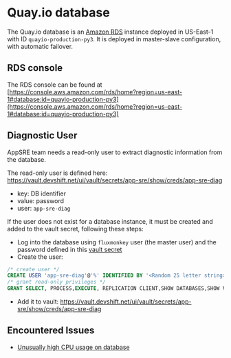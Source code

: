 # Quay.io database

The Quay.io database is an [Amazon RDS](https://aws.amazon.com/rds/) instance deployed in US-East-1 with ID `quayio-production-py3`.
It is deployed in master-slave configuration, with automatic failover.

## RDS console

The RDS console can be found at [https://console.aws.amazon.com/rds/home?region=us-east-1#database:id=quayio-production-py3](https://console.aws.amazon.com/rds/home?region=us-east-1#database:id=quayio-production-py3)

## Diagnostic User

AppSRE team needs a read-only user to extract diagnostic information from the database.

The read-only user is defined here:
https://vault.devshift.net/ui/vault/secrets/app-sre/show/creds/app-sre-diag

- key: DB identifier
- value: password
- user: `app-sre-diag`

If the user does not exist for a database instance, it must be created and added to the vault secret, following these steps:

- Log into the database using `fluxmonkey` user (the master user) and the password defined in this [vault secret](https://vault.devshift.net/ui/vault/secrets/app-interface/show/quayio-prod-us-east-1/quay/db)
- Create the user:

```sql
/* create user */
CREATE USER 'app-sre-diag'@'%' IDENTIFIED BY '<Random 25 letter string>';
/* grant read-only privileges */
GRANT SELECT, PROCESS,EXECUTE, REPLICATION CLIENT,SHOW DATABASES,SHOW VIEW ON *.* TO app-sre-diag'@'%';
```

- Add it to vault: https://vault.devshift.net/ui/vault/secrets/app-sre/show/creds/app-sre-diag

## Encountered Issues

- [Unusually high CPU usage on database](../issues/high-database-cpu.md)
